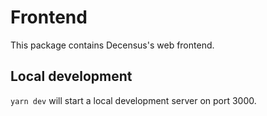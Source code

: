# Frontend

This package contains Decensus's web frontend.

## Local development

`yarn dev` will start a local development server on port 3000.
